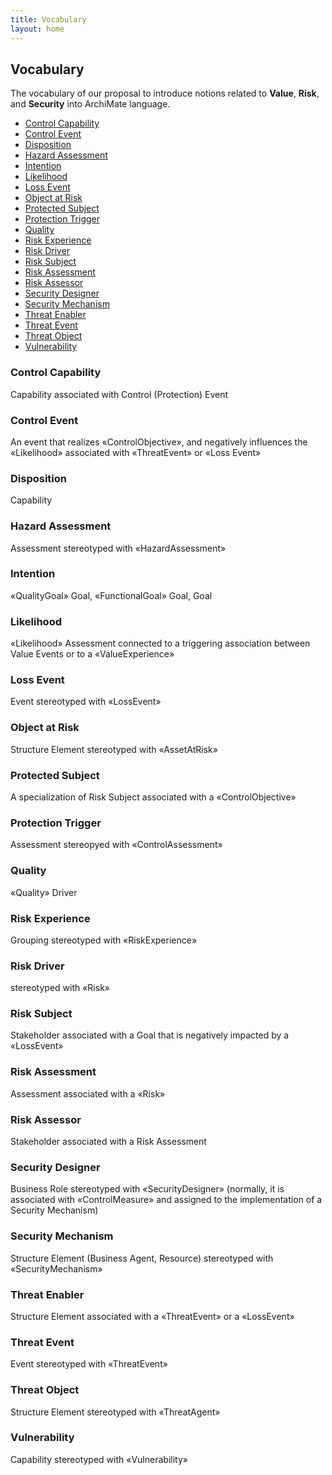 ```yaml
---
title: Vocabulary
layout: home
---
```


## Vocabulary

The vocabulary of our proposal to introduce notions related to **Value**, **Risk**, and **Security** into ArchiMate language.

<!-- TOC start (generated with https://github.com/derlin/bitdowntoc) -->

- [Control Capability](#control-capability)
- [Control Event](#control-event)
- [Disposition](#disposition)
- [Hazard Assessment](#hazard-assessment)
- [Intention](#intention)
- [Likelihood](#likelihood)
- [Loss Event](#loss-event)
- [Object at Risk](#object-at-risk)
- [Protected Subject](#protected-subject)
- [Protection Trigger](#protection-trigger)
- [Quality](#quality)
- [Risk Experience](#risk-experience)
- [Risk Driver](#risk-driver)
- [Risk Subject](#risk-subject)
- [Risk Assessment](#risk-assessment)
- [Risk Assessor](#risk-assessor)
- [Security Designer](#security-designer)
- [Security Mechanism](#security-mechanism)
- [Threat Enabler](#threat-enabler)
- [Threat Event](#threat-event)
- [Threat Object](#threat-object)
- [Vulnerability](#vulnerability)

<!-- TOC end -->

<!-- TOC --><a name="control-capability"></a>
### Control Capability

Capability associated with Control (Protection) Event


<!-- TOC --><a name="control-event"></a>
### Control Event

An event that realizes «ControlObjective», and negatively influences the «Likelihood» associated with «ThreatEvent» or «Loss Event»


<!-- TOC --><a name="disposition"></a>
### Disposition

Capability

<!-- TOC --><a name="hazard-assessment"></a>
### Hazard Assessment

Assessment stereotyped with «HazardAssessment»


<!-- TOC --><a name="intention"></a>
### Intention

«QualityGoal» Goal, «FunctionalGoal» Goal, Goal

<!-- TOC --><a name="likelihood"></a>
### Likelihood

«Likelihood» Assessment connected to a triggering association between Value Events or to a «ValueExperience»


<!-- TOC --><a name="loss-event"></a>
### Loss Event

Event stereotyped with «LossEvent»



<!-- TOC --><a name="object-at-risk"></a>
### Object at Risk

Structure Element stereotyped with «AssetAtRisk»

<!-- TOC --><a name="protected-subject"></a>
### Protected Subject

A specialization of Risk Subject associated with a «ControlObjective»


<!-- TOC --><a name="protection-trigger"></a>
### Protection Trigger

Assessment stereopyed with «ControlAssessment»


<!-- TOC --><a name="quality"></a>
### Quality

«Quality» Driver

<!-- TOC --><a name="risk-experience"></a>
### Risk Experience

Grouping stereotyped with «RiskExperience»

<!-- TOC --><a name="risk-driver"></a>
### Risk Driver

stereotyped with «Risk»


<!-- TOC --><a name="risk-subject"></a>
### Risk Subject

Stakeholder associated with a Goal that is negatively impacted by a «LossEvent»


<!-- TOC --><a name="risk-assessment"></a>
### Risk Assessment

Assessment associated with a «Risk»


<!-- TOC --><a name="risk-assessor"></a>
### Risk Assessor

Stakeholder associated with a Risk Assessment


<!-- TOC --><a name="security-designer"></a>
### Security Designer

Business Role stereotyped with «SecurityDesigner» (normally, it is associated with «ControlMeasure» and assigned to the implementation of a Security Mechanism)


<!-- TOC --><a name="security-mechanism"></a>
### Security Mechanism

Structure Element (Business Agent, Resource) stereotyped with «SecurityMechanism»


<!-- TOC --><a name="threat-enabler"></a>
### Threat Enabler

Structure Element associated with a «ThreatEvent» or a «LossEvent»



<!-- TOC --><a name="threat-event"></a>
### Threat Event

Event stereotyped with «ThreatEvent»


<!-- TOC --><a name="threat-object"></a>
### Threat Object

 Structure Element stereotyped with «ThreatAgent»

<!-- TOC --><a name="vulnerability"></a>
### Vulnerability

Capability stereotyped with «Vulnerability»

        
